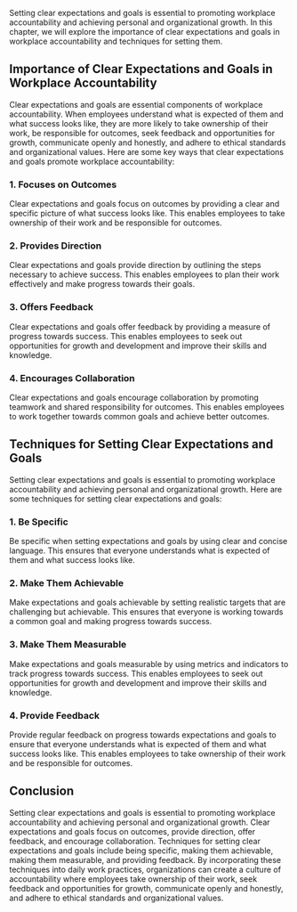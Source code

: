 
Setting clear expectations and goals is essential to promoting workplace accountability and achieving personal and organizational growth. In this chapter, we will explore the importance of clear expectations and goals in workplace accountability and techniques for setting them.

Importance of Clear Expectations and Goals in Workplace Accountability
----------------------------------------------------------------------

Clear expectations and goals are essential components of workplace accountability. When employees understand what is expected of them and what success looks like, they are more likely to take ownership of their work, be responsible for outcomes, seek feedback and opportunities for growth, communicate openly and honestly, and adhere to ethical standards and organizational values. Here are some key ways that clear expectations and goals promote workplace accountability:

### 1. Focuses on Outcomes

Clear expectations and goals focus on outcomes by providing a clear and specific picture of what success looks like. This enables employees to take ownership of their work and be responsible for outcomes.

### 2. Provides Direction

Clear expectations and goals provide direction by outlining the steps necessary to achieve success. This enables employees to plan their work effectively and make progress towards their goals.

### 3. Offers Feedback

Clear expectations and goals offer feedback by providing a measure of progress towards success. This enables employees to seek out opportunities for growth and development and improve their skills and knowledge.

### 4. Encourages Collaboration

Clear expectations and goals encourage collaboration by promoting teamwork and shared responsibility for outcomes. This enables employees to work together towards common goals and achieve better outcomes.

Techniques for Setting Clear Expectations and Goals
---------------------------------------------------

Setting clear expectations and goals is essential to promoting workplace accountability and achieving personal and organizational growth. Here are some techniques for setting clear expectations and goals:

### 1. Be Specific

Be specific when setting expectations and goals by using clear and concise language. This ensures that everyone understands what is expected of them and what success looks like.

### 2. Make Them Achievable

Make expectations and goals achievable by setting realistic targets that are challenging but achievable. This ensures that everyone is working towards a common goal and making progress towards success.

### 3. Make Them Measurable

Make expectations and goals measurable by using metrics and indicators to track progress towards success. This enables employees to seek out opportunities for growth and development and improve their skills and knowledge.

### 4. Provide Feedback

Provide regular feedback on progress towards expectations and goals to ensure that everyone understands what is expected of them and what success looks like. This enables employees to take ownership of their work and be responsible for outcomes.

Conclusion
----------

Setting clear expectations and goals is essential to promoting workplace accountability and achieving personal and organizational growth. Clear expectations and goals focus on outcomes, provide direction, offer feedback, and encourage collaboration. Techniques for setting clear expectations and goals include being specific, making them achievable, making them measurable, and providing feedback. By incorporating these techniques into daily work practices, organizations can create a culture of accountability where employees take ownership of their work, seek feedback and opportunities for growth, communicate openly and honestly, and adhere to ethical standards and organizational values.
